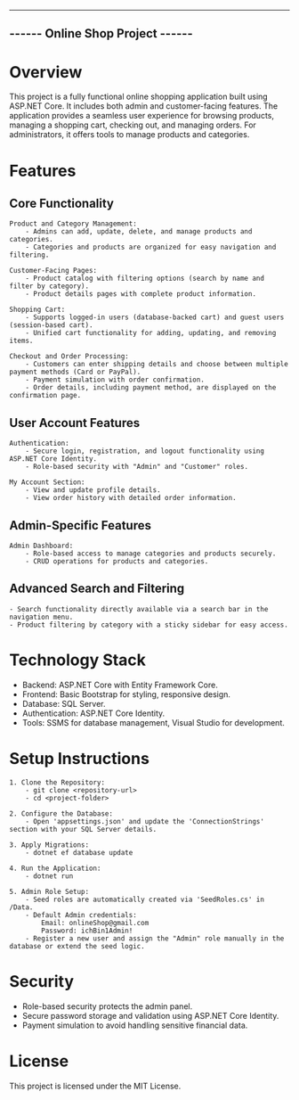 -----------------------------------
------  Online Shop Project  ------
-----------------------------------


# Overview

This project is a fully functional online shopping application built using ASP.NET Core. It includes both admin and customer-facing features. 
The application provides a seamless user experience for browsing products, managing a shopping cart, checking out, and managing orders. 
For administrators, it offers tools to manage products and categories.



# Features

## Core Functionality

	Product and Category Management:
 		- Admins can add, update, delete, and manage products and categories.
   		- Categories and products are organized for easy navigation and filtering.
     
	Customer-Facing Pages:
 		- Product catalog with filtering options (search by name and filter by category).
   		- Product details pages with complete product information.

  	Shopping Cart:
		- Supports logged-in users (database-backed cart) and guest users (session-based cart).
		- Unified cart functionality for adding, updating, and removing items.

  	Checkout and Order Processing:
		- Customers can enter shipping details and choose between multiple payment methods (Card or PayPal).
		- Payment simulation with order confirmation.
		- Order details, including payment method, are displayed on the confirmation page.

## User Account Features

  	Authentication:
		- Secure login, registration, and logout functionality using ASP.NET Core Identity.
		- Role-based security with "Admin" and "Customer" roles.

  	My Account Section:
		- View and update profile details.
		- View order history with detailed order information.

## Admin-Specific Features

  	Admin Dashboard:
		- Role-based access to manage categories and products securely.
		- CRUD operations for products and categories.

## Advanced Search and Filtering

  	- Search functionality directly available via a search bar in the navigation menu.
	- Product filtering by category with a sticky sidebar for easy access.



# Technology Stack

- Backend: ASP.NET Core with Entity Framework Core.
- Frontend: Basic Bootstrap for styling, responsive design.
- Database: SQL Server.
- Authentication: ASP.NET Core Identity.
- Tools: SSMS for database management, Visual Studio for development.



# Setup Instructions

	1. Clone the Repository:
		- git clone <repository-url>
		- cd <project-folder>

	2. Configure the Database:
		- Open 'appsettings.json' and update the 'ConnectionStrings' section with your SQL Server details.

	3. Apply Migrations:
		- dotnet ef database update

	4. Run the Application:
		- dotnet run

	5. Admin Role Setup:
		- Seed roles are automatically created via 'SeedRoles.cs' in /Data.
		- Default Admin credentials:
		  	Email: onlineShop@gmail.com
		  	Password: ichBin1Admin!
		- Register a new user and assign the "Admin" role manually in the database or extend the seed logic.



# Security

- Role-based security protects the admin panel.
- Secure password storage and validation using ASP.NET Core Identity.
- Payment simulation to avoid handling sensitive financial data.



# License

This project is licensed under the MIT License.
